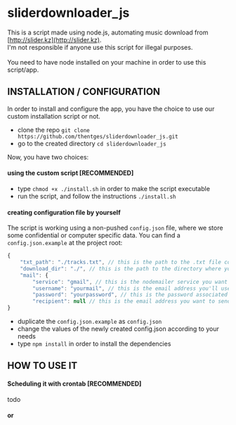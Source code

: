 # sliderdownloader_js
This is a script made using node.js, automating music download from [http://slider.kz](http://slider.kz). <br /> 
I'm not responsible if anyone use this script for illegal purposes.
<br /> <br />
You need to have node installed on your machine in order to use this script/app.

## INSTALLATION / CONFIGURATION
In order to install and configure the app, you have the choice to use our custom installation script or not.
<br />
- clone the repo ```git clone https://github.com/thentges/sliderdownloader_js.git```
- go to the created directory ```cd sliderdownloader_js```

Now, you have two choices:
#### using the custom script [RECOMMENDED]
- type ```chmod +x ./install.sh``` in order to make the script executable
- run the script, and follow the instructions ```./install.sh```
#### creating configuration file by yourself
The script is working using a non-pushed ```config.json``` file, where we store some confidential or computer specific data. 
You can find a ```config.json.example``` at the project root:
```javascript
{
    "txt_path": "./tracks.txt", // this is the path to the .txt file containing your song list
    "download_dir": "./", // this is the path to the directory where you want the tracks downloaded
    "mail": {
        "service": "gmail", // this is the nodemailer service you want to use to mail the recap (possibilities list here: https://nodemailer.com/smtp/well-known/)
        "username": "yourmail", // this is the email address you'll use to send the report
        "password": "yourpassword", // this is the password associated to this email
        "recipient": null // this is the email address you want to send the recap to. If null, the recap will be sent to the sender address
}
```
- duplicate the ```config.json.example``` as ```config.json```
- change the values of the newly created config.json according to your needs
- type ```npm install``` in order to install the dependencies

## HOW TO USE IT
#### Scheduling it with crontab [RECOMMENDED]
todo
#### or
